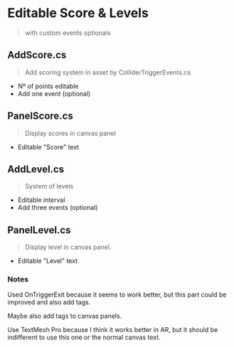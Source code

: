 # Editable Score & Levels 
> with custom events optionals



## AddScore.cs
>Add scoring system in asset by ColliderTriggerEvents.cs

  - Nº of points editable
  - Add one event (optional)


## PanelScore.cs
>Display scores in canvas panel

  - Editable "Score" text



## AddLevel.cs
>System of levels

  - Editable interval
  - Add three events (optional)


## PanelLevel.cs
>Display level in canvas panel.

  - Editable "Level" text




### Notes
 Used OnTriggerExit because it seems to work better, but this part could be improved and also add tags. 
 
 Maybe also add tags to canvas panels.
 
 Use TextMesh Pro because I think it works better in AR, but it should be indifferent to use this one or the normal canvas text.